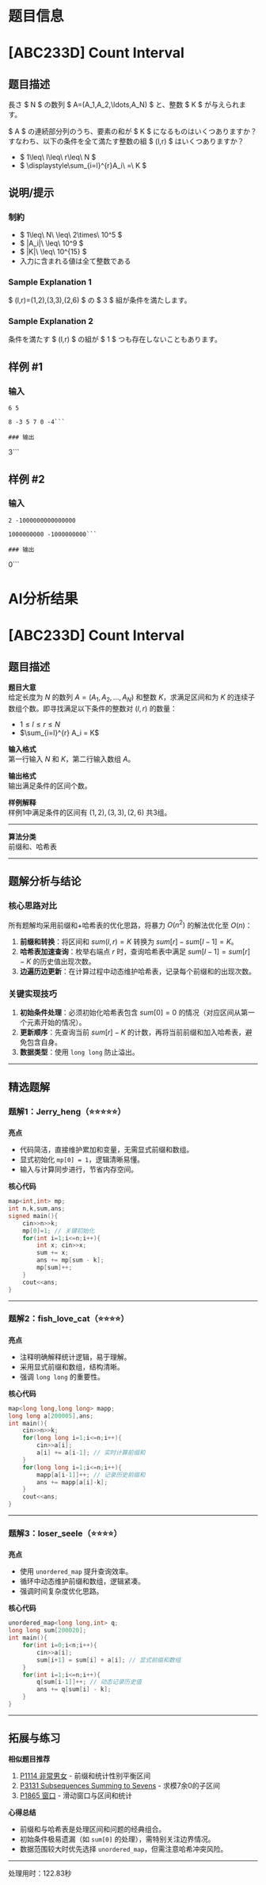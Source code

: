 # 题目信息

# [ABC233D] Count Interval

## 题目描述

[problemUrl]: https://atcoder.jp/contests/abc233/tasks/abc233_d

長さ $ N $ の数列 $ A=(A_1,A_2,\ldots,A_N) $ と、整数 $ K $ が与えられます。

$ A $ の連続部分列のうち、要素の和が $ K $ になるものはいくつありますか？  
 すなわち、以下の条件を全て満たす整数の組 $ (l,r) $ はいくつありますか？

- $ 1\leq\ l\leq\ r\leq\ N $
- $ \displaystyle\sum_{i=l}^{r}A_i\ =\ K $

## 说明/提示

### 制約

- $ 1\leq\ N\ \leq\ 2\times\ 10^5 $
- $ |A_i|\ \leq\ 10^9 $
- $ |K|\ \leq\ 10^{15} $
- 入力に含まれる値は全て整数である

### Sample Explanation 1

$ (l,r)=(1,2),(3,3),(2,6) $ の $ 3 $ 組が条件を満たします。

### Sample Explanation 2

条件を満たす $ (l,r) $ の組が $ 1 $ つも存在しないこともあります。

## 样例 #1

### 输入

```
6 5

8 -3 5 7 0 -4```

### 输出

```
3```

## 样例 #2

### 输入

```
2 -1000000000000000

1000000000 -1000000000```

### 输出

```
0```

# AI分析结果



# [ABC233D] Count Interval

## 题目描述

**题目大意**  
给定长度为 $N$ 的数列 $A=(A_1,A_2,\ldots,A_N)$ 和整数 $K$，求满足区间和为 $K$ 的连续子数组个数。即寻找满足以下条件的整数对 $(l,r)$ 的数量：
- $1 \leq l \leq r \leq N$
- $\sum_{i=l}^{r} A_i = K$

**输入格式**  
第一行输入 $N$ 和 $K$，第二行输入数组 $A$。

**输出格式**  
输出满足条件的区间个数。

**样例解释**  
样例1中满足条件的区间有 $(1,2),(3,3),(2,6)$ 共3组。

---

**算法分类**  
前缀和、哈希表

---

## 题解分析与结论

### 核心思路对比
所有题解均采用前缀和+哈希表的优化思路，将暴力 $O(n^2)$ 的解法优化至 $O(n)$：
1. **前缀和转换**：将区间和 $sum(l,r) = K$ 转换为 $sum[r] - sum[l-1] = K$。
2. **哈希表加速查询**：枚举右端点 $r$ 时，查询哈希表中满足 $sum[l-1] = sum[r]-K$ 的历史值出现次数。
3. **边遍历边更新**：在计算过程中动态维护哈希表，记录每个前缀和的出现次数。

### 关键实现技巧
1. **初始条件处理**：必须初始化哈希表包含 $sum[0] = 0$ 的情况（对应区间从第一个元素开始的情况）。
2. **更新顺序**：先查询当前 $sum[r]-K$ 的计数，再将当前前缀和加入哈希表，避免包含自身。
3. **数据类型**：使用 `long long` 防止溢出。

---

## 精选题解

### 题解1：Jerry_heng（⭐⭐⭐⭐⭐）
**亮点**  
- 代码简洁，直接维护累加和变量，无需显式前缀和数组。
- 显式初始化 `mp[0] = 1`，逻辑清晰易懂。
- 输入与计算同步进行，节省内存空间。

**核心代码**  
```cpp
map<int,int> mp;
int n,k,sum,ans;
signed main(){
    cin>>n>>k;
    mp[0]=1; // 关键初始化
    for(int i=1;i<=n;i++){
        int x; cin>>x;
        sum += x;
        ans += mp[sum - k];
        mp[sum]++;
    }
    cout<<ans;
}
```

---

### 题解2：fish_love_cat（⭐⭐⭐⭐）
**亮点**  
- 注释明确解释统计逻辑，易于理解。
- 采用显式前缀和数组，结构清晰。
- 强调 `long long` 的重要性。

**核心代码**  
```cpp
map<long long,long long> mapp;
long long a[200005],ans;
int main(){
    cin>>n>>k;
    for(long long i=1;i<=n;i++){
        cin>>a[i];
        a[i] += a[i-1]; // 实时计算前缀和
    }
    for(long long i=1;i<=n;i++){
        mapp[a[i-1]]++; // 记录历史前缀和
        ans += mapp[a[i]-k];
    }
    cout<<ans;
}
```

---

### 题解3：loser_seele（⭐⭐⭐⭐）
**亮点**  
- 使用 `unordered_map` 提升查询效率。
- 循环中动态维护前缀和数组，逻辑紧凑。
- 强调时间复杂度优化思路。

**核心代码**  
```cpp
unordered_map<long long,int> q;
long long sum[200020];
int main(){
    for(int i=0;i<n;i++){
        cin>>a[i];
        sum[i+1] = sum[i] + a[i]; // 显式前缀和数组
    }
    for(int i=1;i<=n;i++){
        q[sum[i-1]]++; // 动态记录历史值
        ans += q[sum[i] - k];
    }
}
```

---

## 拓展与练习
**相似题目推荐**  
1. [P1114 非常男女](https://www.luogu.com.cn/problem/P1114) - 前缀和统计性别平衡区间  
2. [P3131 Subsequences Summing to Sevens](https://www.luogu.com.cn/problem/P3131) - 求模7余0的子区间  
3. [P1865 窗口](https://www.luogu.com.cn/problem/P1865) - 滑动窗口与区间和统计  

**心得总结**  
- 前缀和与哈希表是处理区间和问题的经典组合。
- 初始条件极易遗漏（如 `sum[0]` 的处理），需特别关注边界情况。
- 数据范围较大时优先选择 `unordered_map`，但需注意哈希冲突风险。

---
处理用时：122.83秒